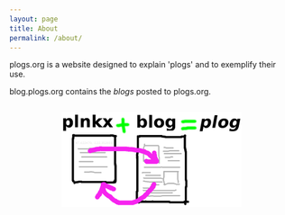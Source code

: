 ```yaml
---
layout: page
title: About
permalink: /about/
---
```



plogs.org is a website designed to explain 'plogs' and to exemplify
their use.

blog.plogs.org contains the *blogs* posted to plogs.org.

<img src='/images/plnkxplog06.png'
     style='display: block; margin: 2em auto -1em auto;'
     alt="plnkx + blog = plog" name='plnkx + blog = plog' />
